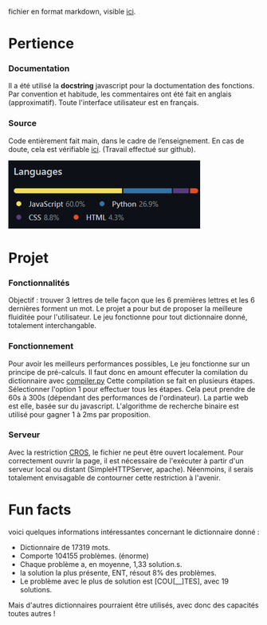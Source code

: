 fichier en format markdown, visible [ici](https://markdownlivepreview.com/).

# Pertience

### Documentation
Il a été utilisé la **docstring** javascript pour la doctumentation des fonctions.
Par convention et habitude, les commentaires ont été fait en anglais (approximatif). Toute l'interface utilisateur est en français.

### Source
Code entièrement fait main, dans le cadre de l’enseignement.
En cas de doute, cela est vérifiable [ici](https://github.com/AKtomik/tWOWOrds/commits/main/).
(Travail effectué sur github).

![compo](./compo.png)

# Projet

### Fonctionnalités
Objectif : trouver 3 lettres de telle façon que les 6 premières lettres et les 6 dernières forment un mot.
Le projet a pour but de proposer la meilleure fluiditée pour l'utilisateur.
Le jeu fonctionne pour tout dictionnaire donné, totalement interchangable.

### Fonctionnement
Pour avoir les meilleurs performances possibles, Le jeu fonctionne sur un principe de pré-calculs.
Il faut donc en amount effecuter la comilation du dictionnaire avec [compiler.py](compiler.py)
Cette compilation se fait en plusieurs étapes. Sélectionner l'option 1 pour effectuer tous les étapes.
Cela peut prendre de 60s à 300s (dépendant des performances de l'ordinateur).
La partie web est elle, basée sur du javascript.
L'algorithme de recherche binaire est utilisé pour gagner 1 à 2ms par proposition.

### Serveur
Avec la restriction [CROS](https://developer.mozilla.org/en-US/docs/Web/HTTP/CORS/Errors/CORSRequestNotHttp), le fichier ne peut être ouvert localement.
Pour correctement ouvrir la page, il est nécessaire de l'exécuter à partir
d'un serveur local ou distant (SimpleHTTPServer, apache).
Néenmoins, il serais totalement envisagable de contourner cette restriction à l'avenir.

# Fun facts
voici quelques informations intéressantes concernant le dictionnaire donné :

- Dictionnaire de 17319 mots.
- Comporte 104155 problèmes. (énorme)
- Chaque problème a, en moyenne, 1,33 solution.s. 
- la solution la plus présente, ENT, résout 8% des problèmes. 
- Le problème avec le plus de solution est [COU[__]TES], avec 19 solutions.

Mais d'autres dictionnaires pourraient être utilisés, avec donc des capacités toutes autres !
